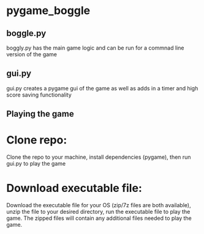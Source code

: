 # pygame_boggle
## boggle.py
boggly.py has the main game logic and can be run for a commnad line version of the game

## gui.py
gui.py creates a pygame gui of the game as well as adds in a timer and high score saving functionality

## Playing the game
# Clone repo:
Clone the repo to your machine, install dependencies (pygame), then run gui.py to play the game
# Download executable file:
Download the executable file for your OS (zip/7z files are both available), unzip the file to your desired directory, run the executable file to play the game.  The zipped files will contain any additional files needed to play the game.
